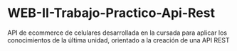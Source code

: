 # WEB-II-Trabajo-Practico-Api-Rest
API de ecommerce de celulares desarrollada en la cursada para aplicar los conocimientos de la última unidad, orientado a la creación de una API REST
